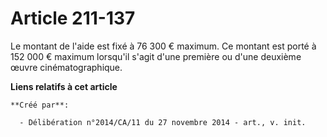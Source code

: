 # Article 211-137

Le montant de l'aide est fixé à 76 300 € maximum. Ce montant est porté à 152 000 € maximum lorsqu'il s'agit d'une première ou
d'une deuxième œuvre cinématographique.

**Liens relatifs à cet article**

	**Créé par**:

	  - Délibération n°2014/CA/11 du 27 novembre 2014 - art., v. init.
